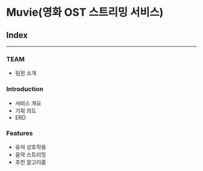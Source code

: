 # Muvie(영화 OST 스트리밍 서비스)

## Index
---

### TEAM
* 팀원 소개

### Introduction 
* 서비스 개요
* 기획 의도
* ERD

### Features
* 유저 상호작용
* 음악 스트리밍
* 추천 알고리즘
